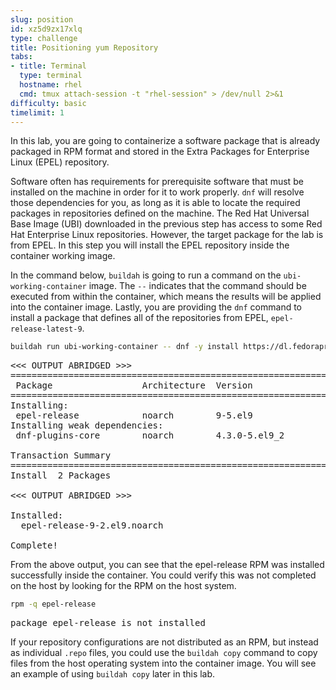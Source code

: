 ```yaml
---
slug: position
id: xz5d9zx17xlq
type: challenge
title: Positioning yum Repository
tabs:
- title: Terminal
  type: terminal
  hostname: rhel
  cmd: tmux attach-session -t "rhel-session" > /dev/null 2>&1
difficulty: basic
timelimit: 1
---
```

In this lab, you are going to containerize a software package that is already
packaged in RPM format and stored in the Extra Packages for Enterprise Linux
(EPEL) repository.

Software often has requirements for prerequisite software that must be installed
on the machine in order for it to work properly.  `dnf` will resolve those
dependencies for you, as long as it is able to locate the required packages in
repositories defined on the machine.  The Red Hat Universal Base Image (UBI)
downloaded in the previous step has access to some Red Hat Enterprise Linux
repositories.  However, the target package for the lab is from EPEL.  In
this step you will install the EPEL repository inside the container working
image.

In the command below, `buildah` is going to run a command on the
`ubi-working-container` image.  The `--` indicates that the command should be
executed from within the container, which means the results will be applied into
the container image.  Lastly, you are providing the `dnf` command to install a
package that defines all of the repositories from EPEL, `epel-release-latest-9`.

```bash
buildah run ubi-working-container -- dnf -y install https://dl.fedoraproject.org/pub/epel/epel-release-latest-9.noarch.rpm
```

<pre class="file">
<<< OUTPUT ABRIDGED >>>
=========================================================================================================
 Package                 Architecture  Version                Repository                            Size
=========================================================================================================
Installing:
 epel-release            noarch        9-5.el9                @commandline                          18 k
Installing weak dependencies:
 dnf-plugins-core        noarch        4.3.0-5.el9_2          rhel-9-for-x86_64-baseos-rpms         42 k

Transaction Summary
=========================================================================================================
Install  2 Packages

<<< OUTPUT ABRIDGED >>>

Installed:
  epel-release-9-2.el9.noarch

Complete!
</pre>

From the above output, you can see that the epel-release RPM was installed
successfully inside the container.  You could verify this was not completed
on the host by looking for the RPM on the host system.

```bash
rpm -q epel-release
```

<pre class="file">
package epel-release is not installed
</pre>

If your repository configurations are not distributed as an RPM, but instead as
individual `.repo` files, you could use the `buildah copy` command to copy
files from the host operating system into the container image.  You will see
an example of using `buildah copy` later in this lab.
